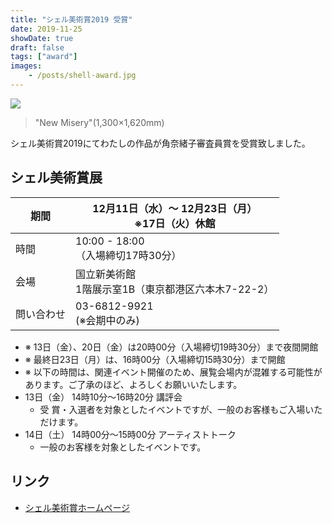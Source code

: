 ```yaml
---
title: "シェル美術賞2019 受賞"
date: 2019-11-25
showDate: true
draft: false
tags: ["award"]
images:
    - /posts/shell-award.jpg
---
```


![](/posts/shell-award.jpg)

> "New Misery"(1,300×1,620mm)

シェル美術賞2019にてわたしの作品が角奈緒子審査員賞を受賞致しました。

## シェル美術賞展

| 期間 | 12月11日（水）～ 12月23日（月）<br>※17日（火）休館|
|---|---|
| 時間 | 10:00 - 18:00<br>（入場締切17時30分）|
| 会場 | 国立新美術館<br>1階展示室1B（東京都港区六本木7-22-2）|
| 問い合わせ | 03-6812-9921 <br> (※会期中のみ) |

<!--
- 会期
  - 12月11日（水）～ 12月23日（月）
  - ※17日（火）休館
- 時間
  - 10時00分から18時00分（入場締切17時30分）
- 会場
  - 国立新美術館 1階展示室1B（東京都港区六本木7-22-2）
- TEL
  - 03-6812-9921 (※会期中のみ)
-->

- ※ 13日（金）、20日（金）は20時00分（入場締切19時30分）まで夜間開館
- ※ 最終日23日（月）は、16時00分（入場締切15時30分）まで開館
- ※ 以下の時間は、関連イベント開催のため、展覧会場内が混雑する可能性があります。ご了承のほど、よろしくお願いいたします。
- 13日（金） 14時10分～16時20分 講評会
  - 受  賞・入選者を対象としたイベントですが、一般のお客様もご入場いただけます。
- 14日（土） 14時00分～15時00分 アーティストトーク
  - 一般のお客様を対象としたイベントです。

## リンク

- [シェル美術賞ホームページ](https://www.idss.co.jp/enjoy/culture_art/art/)

